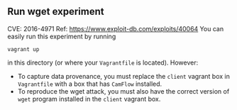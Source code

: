 ## Run wget experiment
CVE: 2016-4971
Ref: https://www.exploit-db.com/exploits/40064
You can easily run this experiment by running 
```
vagrant up
``` 
in this directory (or where your `Vagrantfile` is located).
However:
- To capture data provenance, you must replace the `client` vagrant box in `Vagrantfile` with a box that has `CamFlow` installed. 
- To reproduce the wget attack, you must also have the correct version of `wget` program installed in the `client` vagrant box.
